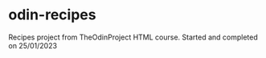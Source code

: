 # odin-recipes

Recipes project from TheOdinProject HTML course. 
Started and completed on 25/01/2023